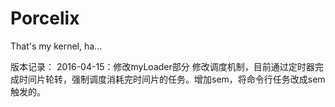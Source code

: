 # Porcelix
That's my kernel, ha...

版本记录：
2016-04-15：修改myLoader部分
修改调度机制，目前通过定时器完成时间片轮转，强制调度消耗完时间片的任务。增加sem，将命令行任务改成sem触发的。
